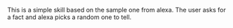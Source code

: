 This is a simple skill based on the sample one from alexa.
The user asks for a fact and alexa picks a random one to tell.
